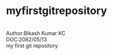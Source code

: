 # myfirstgitrepository
<br/>
Author:Bikash Kumar KC
<br/>
DOC:2082/05/13
<br>
my first git repository
